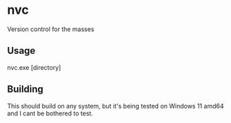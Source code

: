 # nvc
Version control for the masses

## Usage
nvc.exe [directory]

## Building
This should build on any system, but it's being tested on Windows 11 amd64 and I cant be bothered to test.
